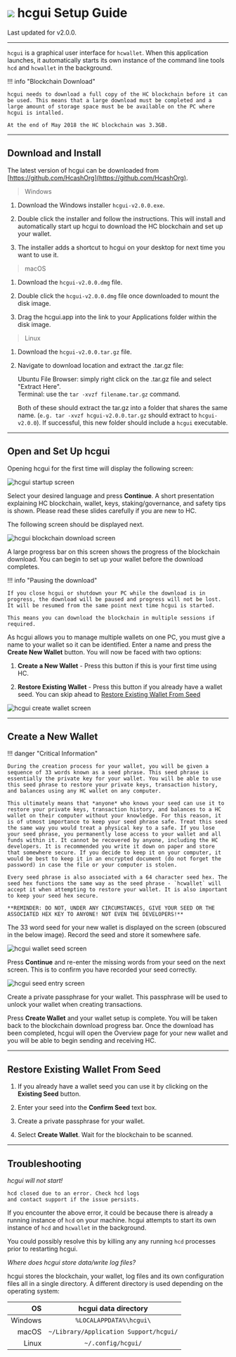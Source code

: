# <img class="dcr-icon" src="/img/dcr-icons/Wallet.svg" /> hcgui Setup Guide

Last updated for v2.0.0.

---

`hcgui` is a graphical user interface for `hcwallet`. When this application launches, it automatically starts its own instance of the command line tools `hcd` and `hcwallet` in the background.

!!! info "Blockchain Download"

	hcgui needs to download a full copy of the HC blockchain before it can be used. This means that a large download must be completed and a large amount of storage space must be be available on the PC where hcgui is intalled.

	At the end of May 2018 the HC blockchain was 3.3GB.

---

## Download and Install

The latest version of hcgui can be downloaded from [https://github.com/HcashOrg](https://github.com/HcashOrg).

> Windows

1. Download the Windows installer `hcgui-v2.0.0.exe`.

1. Double click the installer and follow the instructions. This will install and automatically start up hcgui to download the HC blockchain and set up your wallet.

1. The installer adds a shortcut to hcgui on your desktop for next time you want to use it.

> macOS

1. Download the `hcgui-v2.0.0.dmg` file.

1. Double click the `hcgui-v2.0.0.dmg` file once downloaded to mount the disk image.

1. Drag the hcgui.app into the link to your Applications folder within the disk image.

> Linux

1. Download the `hcgui-v2.0.0.tar.gz` file.

1. Navigate to download location and extract the .tar.gz file:

    Ubuntu File Browser: simply right click on the .tar.gz file and select "Extract Here". <br />
    Terminal: use the `tar -xvzf filename.tar.gz` command.

    Both of these should extract the tar.gz into a folder that shares the same name. (`e.g. tar -xvzf hcgui-v2.0.0.tar.gz` should extract to `hcgui-v2.0.0`). If successful, this new folder should include a `hcgui` executable.

---

## Open and Set Up hcgui

Opening hcgui for the first time will display the following screen:

![hcgui startup screen](/img/decrediton/startup.png)

Select your desired language and press **Continue**. A short presentation explaining HC blockchain, wallet, keys, staking/governance, and safety tips is shown. Please read these slides carefully if you are new to HC.

The following screen should be displayed next.

![hcgui blockchain download screen](/img/decrediton/chain-downloading.png)

A large progress bar on this screen shows the progress of the blockchain download. You can begin to set up your wallet before the download completes. 

!!! info "Pausing the download"

    If you close hcgui or shutdown your PC while the download is in progress, the download will be paused and progress will not be lost. It will be resumed from the same point next time hcgui is started.

    This means you can download the blockchain in multiple sessions if required.

As hcgui allows you to manage multiple wallets on one PC, you must give a name to your wallet so it can be identified. Enter a name and press the **Create New Wallet** button. You will now be faced with two options: 

1. **Create a New Wallet** - Press this button if this is your first time using HC.

1. **Restore Existing Wallet** - Press this button if you already have a wallet seed. You can skip ahead to [Restore Existing Wallet From Seed](/getting-started/user-guides/hcgui-setup.md#restore-existing-wallet-from-seed)

![hcgui create wallet screen](/img/decrediton/create-wallet.png)

---

## Create a New Wallet

!!! danger "Critical Information"

    During the creation process for your wallet, you will be given a sequence of 33 words known as a seed phrase. This seed phrase is essentially the private key for your wallet. You will be able to use this seed phrase to restore your private keys, transaction history, and balances using any HC wallet on any computer.

    This ultimately means that *anyone* who knows your seed can use it to restore your private keys, transaction history, and balances to a HC wallet on their computer without your knowledge. For this reason, it is of utmost importance to keep your seed phrase safe. Treat this seed the same way you would treat a physical key to a safe. If you lose your seed phrase, you permanently lose access to your wallet and all funds within it. It cannot be recovered by anyone, including the HC developers. It is recommended you write it down on paper and store that somewhere secure. If you decide to keep it on your computer, it would be best to keep it in an encrypted document (do not forget the password) in case the file or your computer is stolen.

    Every seed phrase is also associated with a 64 character seed hex. The seed hex functions the same way as the seed phrase - `hcwallet` will accept it when attempting to restore your wallet. It is also important to keep your seed hex secure.

    **REMINDER: DO NOT, UNDER ANY CIRCUMSTANCES, GIVE YOUR SEED OR THE ASSOCIATED HEX KEY TO ANYONE! NOT EVEN THE DEVELOPERS!**

The 33 word seed for your new wallet is displayed on the screen (obscured in the below image). Record the seed and store it somewhere safe.

![hcgui wallet seed screen](/img/decrediton/wallet-seed.png)

Press **Continue** and re-enter the missing words from your seed on the next screen. This is to confirm you have recorded your seed correctly.

![hcgui seed entry screen](/img/decrediton/seed-entered.png)

Create a private passphrase for your wallet. This passphrase will be used to unlock your wallet when creating transactions.

Press **Create Wallet** and your wallet setup is complete. You will be taken back to the blockchain download progress bar. Once the download has been completed, hcgui will open the Overview page for your new wallet and you will be able to begin sending and receiving HC.

---

## Restore Existing Wallet From Seed

1. If you already have a wallet seed you can use it by clicking on the **Existing Seed** button.

1. Enter your seed into the **Confirm Seed** text box.

1. Create a private passphrase for your wallet.

1. Select **Create Wallet**. Wait for the blockchain to be scanned.

---

## Troubleshooting

*hcgui will not start!*

```
hcd closed due to an error. Check hcd logs
and contact support if the issue persists.
```

If you encounter the above error, it could be because there is already a running instance of `hcd` on your machine. hcgui attempts to start its own instance of `hcd` and `hcwallet` in the background.

You could possibly resolve this by killing any any running `hcd` processes prior to restarting hcgui.

*Where does hcgui store data/write log files?*

hcgui stores the blockchain, your wallet, log files and its own configuration files all in a single directory. A different directory is used depending on the operating system:

| OS      | hcgui data directory                   |
| -------:|:-------------------------------------------:|
| Windows | `%LOCALAPPDATA%\hcgui\`                |
| macOS   | `~/Library/Application Support/hcgui/` |
| Linux   | `~/.config/hcgui/`                     |
